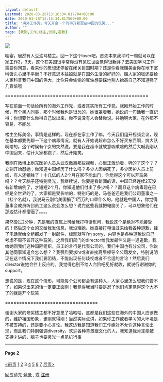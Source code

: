 ```yaml
---
layout: default
Lastmod: 2020-03-28T13:16:34.817704+00:00
date: 2020-03-28T13:16:34.817569+00:00
title: "海外工作党，今天开会一个同事开新冠在中国的玩笑..."
author: ""
tags: [我刚,工作,楼主,觉得,道歉]
---
```


![](https://images.weserv.nl/?url=https%3A//img3.doubanio.com/view/group_topic/l/public/p256494140.jpg)

哇塞，居然有人豆油骂楼主。回一下这个loser吧，首先本来我平时一周就可以在家工作2，3天，这个在美国很平常你没有见过世面觉得很新鲜？去美国学习工作需要你同意，看来你的思想还停留在闭关锁国时期？还是你看我赚美金你在地下室啃馒头心里不平衡？不好意思本姑娘就是在国外生活的好好的，赚人家的钱还要给人家科普我们中国的伟大，比你只会偷偷的豆油想要踩地别人抬高自己不知道强了几百倍哦

\===================================================

写在前面一句话给所有的海外工作党，或者其实所有工作党。我刚开始工作的时候，有个黑人同事，那个时候我也是很怂的，她很罩着我，她说的一句话我一直记得：你想要什么你得自己说出来，你不说没有人会替你说。共勉啊大家，在外都不容易，不能怂

楼主坐标美帝，事情是这样的。现在都在家工作了嘛，今天我们组开视频会议，现在基本都要先聊一下这个病毒情况。就有人开始说超市怎么不好买东西啊，排大队啊啥的，这个时候有个女的突然说，要是我在超市就故意咳嗽啥的然后大喊我刚从中国回来，估计大家都跑了，然后开始笑。

我刚在微博上刷完医护人员从武汉撤离那些视频，心里正激动着，听的了这个？？立刻开始怼她：你知道中国经历了什么吗？多少人因病死了，多少医护人员上前线，有人还牺牲了！十几亿的人2个月在家不能出门，你觉得这个可以开玩笑吗？？今天脑子还特别灵光，我继续说，你要是看新闻的话，中国已经连续2天没有新增病例了，才短短2个月，你知道他们付出了多少吗？？而且这个病毒现在已经是全世界的了，大家都是受影响的，特别巧的是，马爸爸还是我们公司董事之一（挂个名就），我说马云刚给美国捐了1百万的口罩什么的，他就是中国人，你觉得董事会成员听到员工这么说会怎么想？说完这些我就把电脑关了，可以想象他们在那边估计都懵逼了。。。。

果然没过2分钟，先是我的直属上司给我打电话慰问，我说这个是绝对不能接受的！然后这个女的又给我发信息，我没理她，她直接打电话过来给我各种道歉，挂了电话就给全组都发了一封邮件，标题就写i'm sorry，内容也是各种道歉说自己考虑不周不该开这种玩笑。之后我们部门的director给我发邮件又是一通道歉，我给她回我们这种国际组织，员工的言行是代表公司的，我们中国也有分公司，你说其他同事知道会怎么想？？我强烈要求hr或者直接高层领导全公司发文，特别说明现在这个情况下我们要团结，不能出现任何歧视或者不合适的言论！然后我们director说她会往上反应的。我觉得也别不给人台阶吧见好就收，就说行谢谢你的support。

想说的是，现在这个情形，可能每个公司都会有这种人，人家心里怎么想我们管不了，如果说出来的话一定要正面刚！我觉得我当时要是忍了他们肯定觉得这个大不了的就是开个玩笑

\=================================

谢谢大家的夸奖楼主都不好意思了哈哈哈，这都是我们这些在海外的中国人应该做的，维护祖国形象，该刚就得刚！当然实际点讲，如果你工作或者学习的大环境是不被支持的，还是要小心言论。我这边我是知道我们工作绝对不允许这种言论出现，而且我们特别强调diversity，欢迎各种背景跟文化的人，我知道我肯定能被支持才讲的，脑子也要灵光一点见机行事

* * *

#### Page 2

[<前页](https://www.douban.com/group/topic/168463349/?start=100) [1](https://www.douban.com/group/topic/168463349/?start=0) [2](https://www.douban.com/group/topic/168463349/?start=100) 3 [4](https://www.douban.com/group/topic/168463349/?start=300) [5](https://www.douban.com/group/topic/168463349/?start=400) [6](https://www.douban.com/group/topic/168463349/?start=500) [7](https://www.douban.com/group/topic/168463349/?start=600) [后页>](https://www.douban.com/group/topic/168463349/?start=300)

回应请先 [登录](/accounts/register?reason=discuss) , 或 [注册](/accounts/register?reason=discuss)

